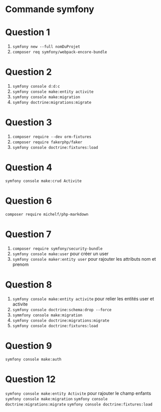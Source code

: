 Commande symfony
================
# Question 1
1. `symfony new --full nomDuProjet`
2. `composer req symfony/webpack-encore-bundle`

# Question 2
1. `symfony console d:d:c`
2. `symfony console make:entity activite`
3. `symfony console make:migration`
4. `symfony doctrine:migrations:migrate`

# Question 3
1. `composer require --dev orm-fixtures`
2. `composer require fakerphp/faker`
3. `symfony console doctrine:fixtures:load`

# Question 4

`symfony console make:crud Activite`

# Question 6

`composer require michelf/php-markdown`

# Question 7

1. `composer require symfony/security-bundle`
2. `symfony console make:user` pour créer un user
3. `symfony console maker:entity user` pour rajouter les attributs nom et prenom

# Question 8
1. `symfony console make:entity activite` pour relier les entités user et activite
2. `symfony console doctrine:schema:drop --force`
3. `symmfony console make:migration`
4. `symfony console doctrine:migrations:migrate `
5. `symfony console doctrine:fixtures:load`

# Question 9
`symfony console make:auth`

# Question 12
`symfony console make:entity Activite` pour rajouter le champ enfants
`symfony console make:migration`
`symfony console doctrine:migrations:migrate`
`symfony console doctrine:fixtures:load`

